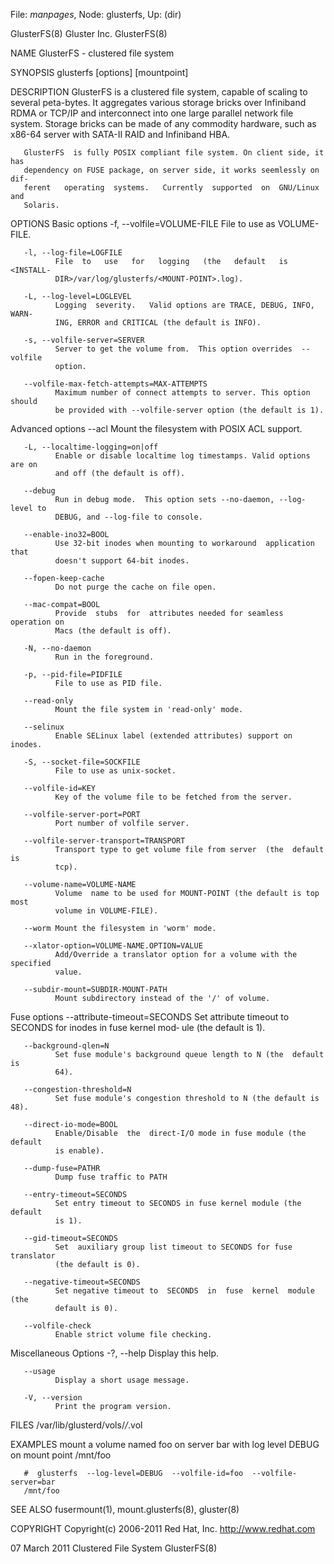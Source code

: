 File: *manpages*,  Node: glusterfs,  Up: (dir)

GlusterFS(8)                     Gluster Inc.                     GlusterFS(8)



NAME
       GlusterFS - clustered file system

SYNOPSIS
       glusterfs [options] [mountpoint]

DESCRIPTION
       GlusterFS  is  a  clustered  file system, capable of scaling to several
       peta-bytes.  It aggregates various storage bricks over Infiniband  RDMA
       or TCP/IP and interconnect into one large parallel network file system.
       Storage bricks can be made of any commodity hardware,  such  as  x86-64
       server with SATA-II RAID and Infiniband HBA.

       GlusterFS  is fully POSIX compliant file system. On client side, it has
       dependency on FUSE package, on server side, it works seemlessly on dif‐
       ferent   operating  systems.   Currently  supported  on  GNU/Linux  and
       Solaris.


OPTIONS
   Basic options
       -f, --volfile=VOLUME-FILE
              File to use as VOLUME-FILE.

       -l, --log-file=LOGFILE
              File  to   use   for   logging   (the   default   is   <INSTALL-
              DIR>/var/log/glusterfs/<MOUNT-POINT>.log).

       -L, --log-level=LOGLEVEL
              Logging  severity.   Valid options are TRACE, DEBUG, INFO, WARN‐
              ING, ERROR and CRITICAL (the default is INFO).

       -s, --volfile-server=SERVER
              Server to get the volume from.  This option overrides  --volfile
              option.

       --volfile-max-fetch-attempts=MAX-ATTEMPTS
              Maximum number of connect attempts to server. This option should
              be provided with --volfile-server option (the default is 1).


   Advanced options
       --acl  Mount the filesystem with POSIX ACL support.

       -L, --localtime-logging=on|off
              Enable or disable localtime log timestamps. Valid options are on
              and off (the default is off).

       --debug
              Run in debug mode.  This option sets --no-daemon, --log-level to
              DEBUG, and --log-file to console.

       --enable-ino32=BOOL
              Use 32-bit inodes when mounting to workaround  application  that
              doesn't support 64-bit inodes.

       --fopen-keep-cache
              Do not purge the cache on file open.

       --mac-compat=BOOL
              Provide  stubs  for  attributes needed for seamless operation on
              Macs (the default is off).

       -N, --no-daemon
              Run in the foreground.

       -p, --pid-file=PIDFILE
              File to use as PID file.

       --read-only
              Mount the file system in 'read-only' mode.

       --selinux
              Enable SELinux label (extended attributes) support on inodes.

       -S, --socket-file=SOCKFILE
              File to use as unix-socket.

       --volfile-id=KEY
              Key of the volume file to be fetched from the server.

       --volfile-server-port=PORT
              Port number of volfile server.

       --volfile-server-transport=TRANSPORT
              Transport type to get volume file from server  (the  default  is
              tcp).

       --volume-name=VOLUME-NAME
              Volume  name to be used for MOUNT-POINT (the default is top most
              volume in VOLUME-FILE).

       --worm Mount the filesystem in 'worm' mode.

       --xlator-option=VOLUME-NAME.OPTION=VALUE
              Add/Override a translator option for a volume with the specified
              value.

       --subdir-mount=SUBDIR-MOUNT-PATH
              Mount subdirectory instead of the '/' of volume.


   Fuse options
       --attribute-timeout=SECONDS
              Set  attribute timeout to SECONDS for inodes in fuse kernel mod‐
              ule (the default is 1).

       --background-qlen=N
              Set fuse module's background queue length to N (the  default  is
              64).

       --congestion-threshold=N
              Set fuse module's congestion threshold to N (the default is 48).

       --direct-io-mode=BOOL
              Enable/Disable  the  direct-I/O mode in fuse module (the default
              is enable).

       --dump-fuse=PATHR
              Dump fuse traffic to PATH

       --entry-timeout=SECONDS
              Set entry timeout to SECONDS in fuse kernel module (the  default
              is 1).

       --gid-timeout=SECONDS
              Set  auxiliary group list timeout to SECONDS for fuse translator
              (the default is 0).

       --negative-timeout=SECONDS
              Set negative timeout to  SECONDS  in  fuse  kernel  module  (the
              default is 0).

       --volfile-check
              Enable strict volume file checking.


   Miscellaneous Options
       -?, --help
              Display this help.

       --usage
              Display a short usage message.

       -V, --version
              Print the program version.


FILES
       /var/lib/glusterd/vols/*/*.vol

EXAMPLES
       mount  a  volume  named foo on server bar with log level DEBUG on mount
       point /mnt/foo

       #  glusterfs  --log-level=DEBUG  --volfile-id=foo  --volfile-server=bar
       /mnt/foo


SEE ALSO
       fusermount(1), mount.glusterfs(8), gluster(8)

COPYRIGHT
       Copyright(c) 2006-2011  Red Hat, Inc.  <http://www.redhat.com>



07 March 2011                Clustered File System                GlusterFS(8)
